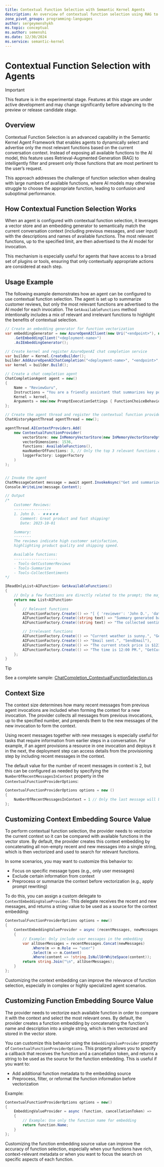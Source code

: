 ```yaml
---
title: Contextual Function Selection with Semantic Kernel Agents
description: An overview of contextual function selection using RAG to dynamically choose the most relevant functions for agent interactions.
zone_pivot_groups: programming-languages
author: sergeymenshykh
ms.topic: conceptual
ms.author: semenshi
ms.date: 12/30/2024
ms.service: semantic-kernel
---
```



# Contextual Function Selection with Agents

> [!IMPORTANT]
> This feature is in the experimental stage. Features at this stage are under active development and may change significantly before advancing to the preview or release candidate stage.

## Overview

Contextual Function Selection is an advanced capability in the Semantic Kernel Agent Framework that enables agents to dynamically select and advertise only the most relevant functions based on the current conversation context. Instead of exposing all available functions to the AI model, this feature uses Retrieval-Augmented Generation (RAG) to intelligently filter and present only those functions that are most pertinent to the user’s request.

This approach addresses the challenge of function selection when dealing with large numbers of available functions, where AI models may otherwise struggle to choose the appropriate function, leading to confusion and suboptimal performance.

## How Contextual Function Selection Works

When an agent is configured with contextual function selection, it leverages a vector store and an embedding generator to semantically match the current conversation context (including previous messages, and user input) with the descriptions and names of available functions. The most relevant functions, up to the specified limit, are then advertised to the AI model for invocation.

This mechanism is especially useful for agents that have access to a broad set of plugins or tools, ensuring that only contextually appropriate actions are considered at each step.


## Usage Example

The following example demonstrates how an agent can be configured to use contextual function selection. The agent is set up to summarize customer reviews, but only the most relevant functions are advertised to the AI model for each invocation. The `GetAvailableFunctions` method intentionally includes a mix of relevant and irrelevant functions to highlight the benefits of contextual selection.


```csharp
// Create an embedding generator for function vectorization
var embeddingGenerator = new AzureOpenAIClient(new Uri("<endpoint>"), new ApiKeyCredential("<api-key>"))
    .GetEmbeddingClient("<deployment-name>")
    .AsIEmbeddingGenerator();

// Create kernel and register AzureOpenAI chat completion service
var builder = Kernel.CreateBuilder();
builder.AddAzureOpenAIChatCompletion("<deployment-name>", "<endpoint>", "<api-key>");
var kernel = builder.Build();

// Create a chat completion agent
ChatCompletionAgent agent = new()
{
    Name = "ReviewGuru",
    Instructions = "You are a friendly assistant that summarizes key points and sentiments from customer reviews. For each response, list available functions.",
    Kernel = kernel,
    Arguments = new(new PromptExecutionSettings { FunctionChoiceBehavior = FunctionChoiceBehavior.Auto(options: new FunctionChoiceBehaviorOptions { RetainArgumentTypes = true }) })
};

// Create the agent thread and register the contextual function provider
ChatHistoryAgentThread agentThread = new();

agentThread.AIContextProviders.Add(
    new ContextualFunctionProvider(
        vectorStore: new InMemoryVectorStore(new InMemoryVectorStoreOptions() { EmbeddingGenerator = embeddingGenerator }),
        vectorDimensions: 1536,
        functions: AvailableFunctions(),
        maxNumberOfFunctions: 3, // Only the top 3 relevant functions are advertised
        loggerFactory: LoggerFactory
    )
);


// Invoke the agent
ChatMessageContent message = await agent.InvokeAsync("Get and summarize customer review.", agentThread).FirstAsync();
Console.WriteLine(message.Content);

// Output
/*
    Customer Reviews:
    -----------------
    1. John D. - ★★★★★
       Comment: Great product and fast shipping!
       Date: 2023-10-01

    Summary:
    --------
    The reviews indicate high customer satisfaction,
    highlighting product quality and shipping speed.

    Available functions:
    --------------------
    - Tools-GetCustomerReviews
    - Tools-Summarize
    - Tools-CollectSentiments
*/

IReadOnlyList<AIFunction> GetAvailableFunctions()
{
    // Only a few functions are directly related to the prompt; the majority are unrelated to demonstrate the benefits of contextual filtering.
    return new List<AIFunction>
    {
        // Relevant functions
        AIFunctionFactory.Create(() => "[ { 'reviewer': 'John D.', 'date': '2023-10-01', 'rating': 5, 'comment': 'Great product and fast shipping!' } ]", "GetCustomerReviews"),
        AIFunctionFactory.Create((string text) => "Summary generated based on input data: key points include customer satisfaction.", "Summarize"),
        AIFunctionFactory.Create((string text) => "The collected sentiment is mostly positive.", "CollectSentiments"),

        // Irrelevant functions
        AIFunctionFactory.Create(() => "Current weather is sunny.", "GetWeather"),
        AIFunctionFactory.Create(() => "Email sent.", "SendEmail"),
        AIFunctionFactory.Create(() => "The current stock price is $123.45.", "GetStockPrice"),
        AIFunctionFactory.Create(() => "The time is 12:00 PM.", "GetCurrentTime")
    };
}
```

> [!TIP]
> See a complete sample: [ChatCompletion_ContextualFunctionSelection.cs](https://github.com/microsoft/semantic-kernel/blob/main/dotnet/samples/Concepts/Agents/ChatCompletion_ContextualFunctionSelection.cs)

## Context Size

The context size determines how many recent messages from previous agent invocations are included when forming the context for a new invocation. 
The provider collects all messages from previous invocations, up to the specified number, and prepends them to the new messages of the new invocation to form the context.

Using recent messages together with new messages is especially useful for tasks that require information from earlier steps in a conversation. 
For example, if an agent provisions a resource in one invocation and deploys it in the next, the deployment step can access details from the provisioning step by including 
recent messages in the context.

The default value for the number of recent messages in context is 2, but this can be configured as needed by specifying the `NumberOfRecentMessagesInContext` property in the `ContextualFunctionProviderOptions`:

```csharp
ContextualFunctionProviderOptions options = new ()
{
    NumberOfRecentMessagesInContext = 1 // Only the last message will be included in the context
};
```

## Customizing Context Embedding Source Value

To perform contextual function selection, the provider needs to vectorize the current context so it can be compared with available functions in the vector store. By default, the provider creates this context embedding by concatenating all non-empty recent and new messages into a single string, which is then vectorized and used to search for relevant functions.

In some scenarios, you may want to customize this behavior to:

- Focus on specific message types (e.g., only user messages)
- Exclude certain information from context
- Preprocess or summarize the context before vectorization (e.g., apply prompt rewriting)

To do this, you can assign a custom delegate to `ContextEmbeddingValueProvider`. This delegate receives the recent and new messages, and returns a string value to be used as a source for the context embedding:

```csharp
ContextualFunctionProviderOptions options = new()
{
    ContextEmbeddingValueProvider = async (recentMessages, newMessages, cancellationToken) =>
    {
        // Example: Only include user messages in the embedding
        var allUserMessages = recentMessages.Concat(newMessages)
            .Where(m => m.Role == "user")
            .Select(m => m.Content)
            .Where(content => !string.IsNullOrWhiteSpace(content));
        return string.Join("\n", allUserMessages);
    }
};
```

Customizing the context embedding can improve the relevance of function selection, especially in complex or highly specialized agent scenarios.

## Customizing Function Embedding Source Value

The provider needs to vectorize each available function in order to compare it with the context and select the most relevant ones. By default, the provider creates a function embedding by concatenating the function's name and description into a single string, which is then vectorized and stored in the vector store.

You can customize this behavior using the `EmbeddingValueProvider` property of `ContextualFunctionProviderOptions`. This property allows you to specify a callback that receives the function and a cancellation token, and returns a string to be used as the source for the function embedding. This is useful if you want to:

- Add additional function metadata to the embedding source
- Preprocess, filter, or reformat the function information before vectorization

Example:


```csharp
ContextualFunctionProviderOptions options = new()
{
    EmbeddingValueProvider = async (function, cancellationToken) =>
    {
        // Example: Use only the function name for embedding
        return function.Name;
    }
};
```

Customizing the function embedding source value can improve the accuracy of function selection, especially when your functions have rich, context-relevant metadata or when you want to focus the search on specific aspects of each function.
